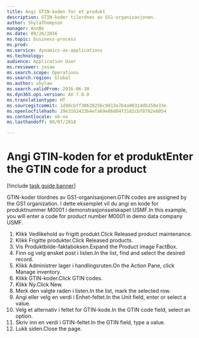 ```yaml
--- 
title: Angi GTIN-koden for et produkt
description: GTIN-koder tilordnes av GS1-organisasjonen.
author: ShylaThompson
manager: AnnBe
ms.date: 09/26/2016
ms.topic: business-process
ms.prod: 
ms.service: dynamics-ax-applications
ms.technology: 
audience: Application User
ms.reviewer: josaw
ms.search.scope: Operations
ms.search.region: Global
ms.author: shylaw
ms.search.validFrom: 2016-06-30
ms.dyn365.ops.version: AX 7.0.0
ms.translationtype: HT
ms.sourcegitcommit: 1d98cbff30620256c9d13e7b4a90314db150e33e
ms.openlocfilehash: 29e3162423b4efa69e86d84f31d2cbf8782e6054
ms.contentlocale: nb-no
ms.lasthandoff: 08/07/2018

---
```

# <a name="enter-the-gtin-code-for-a-product"></a><span data-ttu-id="13cbf-103">Angi GTIN-koden for et produkt</span><span class="sxs-lookup"><span data-stu-id="13cbf-103">Enter the GTIN code for a product</span></span>

[!include [task guide banner](../../includes/task-guide-banner.md)]

<span data-ttu-id="13cbf-104">GTIN-koder tilordnes av GS1-organisasjonen.</span><span class="sxs-lookup"><span data-stu-id="13cbf-104">GTIN codes are assigned by the GS1 organization.</span></span> <span data-ttu-id="13cbf-105">I dette eksemplet vil du angi en kode for produktnummer M0001 i demonstrasjonsselskapet USMF.</span><span class="sxs-lookup"><span data-stu-id="13cbf-105">In this example, you will enter a code for product number M0001 in demo data company USMF.</span></span>

1. <span data-ttu-id="13cbf-106">Klikk Vedlikehold av frigitt produkt.</span><span class="sxs-lookup"><span data-stu-id="13cbf-106">Click Released product maintenance.</span></span>
2. <span data-ttu-id="13cbf-107">Klikk Frigitte produkter.</span><span class="sxs-lookup"><span data-stu-id="13cbf-107">Click Released products.</span></span>
3. <span data-ttu-id="13cbf-108">Vis Produktbilde-faktaboksen.</span><span class="sxs-lookup"><span data-stu-id="13cbf-108">Expand the Product image FactBox.</span></span>
4. <span data-ttu-id="13cbf-109">Finn og velg ønsket post i listen.</span><span class="sxs-lookup"><span data-stu-id="13cbf-109">In the list, find and select the desired record.</span></span>
5. <span data-ttu-id="13cbf-110">Klikk Administrer lager i handlingsruten.</span><span class="sxs-lookup"><span data-stu-id="13cbf-110">On the Action Pane, click Manage inventory.</span></span>
6. <span data-ttu-id="13cbf-111">Klikk GTIN-koder.</span><span class="sxs-lookup"><span data-stu-id="13cbf-111">Click GTIN codes.</span></span>
7. <span data-ttu-id="13cbf-112">Klikk Ny.</span><span class="sxs-lookup"><span data-stu-id="13cbf-112">Click New.</span></span>
8. <span data-ttu-id="13cbf-113">Merk den valgte raden i listen.</span><span class="sxs-lookup"><span data-stu-id="13cbf-113">In the list, mark the selected row.</span></span>
9. <span data-ttu-id="13cbf-114">Angi eller velg en verdi i Enhet-feltet.</span><span class="sxs-lookup"><span data-stu-id="13cbf-114">In the Unit field, enter or select a value.</span></span>
10. <span data-ttu-id="13cbf-115">Velg et alternativ i feltet for GTIN-kode.</span><span class="sxs-lookup"><span data-stu-id="13cbf-115">In the GTIN code field, select an option.</span></span>
11. <span data-ttu-id="13cbf-116">Skriv inn en verdi i GTIN-feltet.</span><span class="sxs-lookup"><span data-stu-id="13cbf-116">In the GTIN field, type a value.</span></span>
12. <span data-ttu-id="13cbf-117">Lukk siden.</span><span class="sxs-lookup"><span data-stu-id="13cbf-117">Close the page.</span></span>


